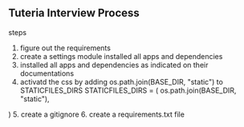 ## Tuteria Interview Process

steps
1. figure out the requirements
2. create a settings module installed all apps and dependencies
3. installed all apps and dependencies as indicated on their documentations
4. activatd the css by adding  os.path.join(BASE_DIR, "static") to STATICFILES_DIRS
STATICFILES_DIRS = (
    os.path.join(BASE_DIR, "static"),
    
)
5. create a gitignore
6. create a requirements.txt file
